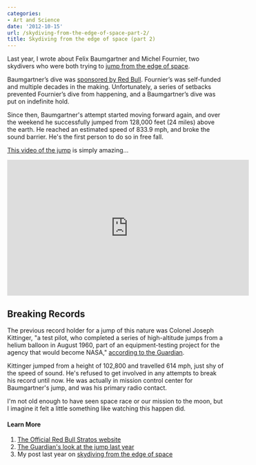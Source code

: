```yaml
---
categories:
- Art and Science
date: '2012-10-15'
url: /skydiving-from-the-edge-of-space-part-2/
title: Skydiving from the edge of space (part 2)
---
```


Last year, I wrote about Felix Baumgartner and Michel Fournier, two skydivers who were both trying to <a href="https://gomakethings.com/skydiving-from-the-edge-of-space/">jump from the edge of space</a>.

Baumgartner’s dive was <a href="http://www.redbullstratos.com/">sponsored by Red Bull</a>. Fournier’s was self-funded and multiple decades in the making. Unfortunately, a series of setbacks prevented Fournier’s dive from happening, and a Baumgartner’s dive was put on indefinite hold.

Since then, Baumgartner's attempt started moving forward again, and over the weekend he successfully jumped from 128,000 feet (24 miles) above the earth. He reached an estimated speed of 833.9 mph, and broke the sound barrier. He's the first person to do so in free fall.

<a href="https://www.youtube.com/watch?v=FHtvDA0W34I">This video of the jump</a> is simply amazing...

<iframe width="560" height="315" src="https://www.youtube.com/embed/FHtvDA0W34I?rel=0" frameborder="0" allowfullscreen></iframe>

<h2>Breaking Records</h2>

The previous record holder for a jump of this nature was Colonel Joseph Kittinger, "a test pilot, who completed a series of high-altitude jumps from a helium balloon in August 1960, part of an equipment-testing project for the agency that would become NASA," <a href="http://www.guardian.co.uk/science/2010/sep/05/felix-baumgartner-michel-fournier-supersonic">according to the Guardian</a>.

Kittinger jumped from a height of 102,800 and travelled 614 mph, just shy of the speed of sound. He's refused to get involved in any attempts to break his record until now. He was actually in mission control center for Baumgartner's jump, and was his primary radio contact.

I'm not old enough to have seen space race or our mission to the moon, but I imagine it felt a little something like watching this happen did.

<h4>Learn More</h4>

<ol>
<li><a href="http://www.redbullstratos.com/blog/">The Official Red Bull Stratos website</a></li>
<li><a href="http://www.guardian.co.uk/science/2010/sep/05/felix-baumgartner-michel-fournier-supersonic">The Guardian's look at the jump last year</a></li>
<li>My post last year on <a href="https://gomakethings.com/skydiving-from-the-edge-of-space/">skydiving from the edge of space</a></li>
</ol>